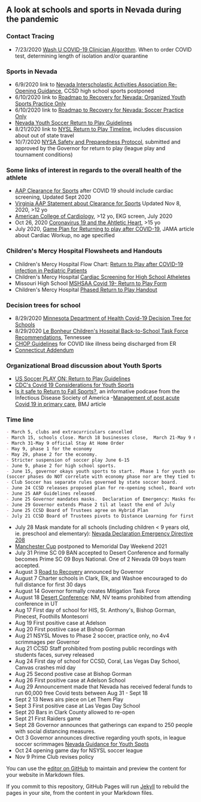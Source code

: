 ## A look at schools and sports in Nevada during the pandemic

### Contact Tracing
- 7/23/2020 [Wash U COVID-19 Clinician Algorithm](http://wupaarc.wustl.edu/COVID-19-and-Children/Algorithms-for-Clinicians-and-Schools/-Clinician-Algorithm). When to order COVID test, determining length of isolation and/or quarantine

### Sports in Nevada
- 6/9/2020 link to [Nevada Interscholastic Activities Association Re-Opening Guidance](https://nvhealthresponse.nv.gov/wp-content/uploads/2020/06/NIAA-Reopening-Guidance-6.9.20.pdf), CCSD high school sports postponed
- 6/10/2020 link to [Roadmap to Recovery for Nevada: Organized Youth Sports Practice Only](https://nvhealthresponse.nv.gov/wp-content/uploads/2020/06/Organized-Youth-Sports-Practice-Only.pdf)
- 6/10/2020 link to [Roadmap to Recovery for Nevada: Soccer Practice Only](https://nvhealthresponse.nv.gov/wp-content/uploads/2020/06/Soccer-Practice-Only.pdf)
- [Nevada Youth Soccer Return to Play Guidelines](http://nvsysl.com/wp-content/uploads/2013/06/Return-to-Play-Guidelines744.pdf) 
- 8/21/2020 link to [NYSL Return to Play Timeline]( https://www.nevadayouthsoccer.org/return-to-play/return-to-play-information/?fbclid=IwAR2NqIZhTit8gAN7hUKXAVn0rd0I_7-OkxUbViYR7D4lB60FLYkrbSrlngs), includes discussion about out of state travel
- 10/7/2020 [NYSA Safety and Preparedness Protocol](http://nvsysl.com/wp-content/uploads/2020/10/NYSA-Safety-and-Preparedness-Protocol-Final.pdf), submitted and approved by the Governor for return to play (league play and tournament conditions)

### Some links of interest in regards to the overall health of the athlete
- [AAP Clearance for Sports](https://www.aappublications.org/news/2020/09/18/covid19sportsguidance091820) after COVID 19 should include cardiac screening, Updated Sept 2020
- [Virginia AAP Statement about Clearance for Sports](http://www.virginiapediatrics.org/mt-content/uploads/2020/11/vaaap-covidreturntoplay.pdf?fbclid=IwAR1aPZebFS83zI3joRh8eepe_y-7MXDJaRJYbAqFmWm5TVHUtgLM0q8nB7E) Updated Nov 8, 2020, >12 yo
- [American College of Cardiology](https://www.acc.org/latest-in-cardiology/articles/2020/07/13/13/37/returning-to-play-after-coronavirus-infection?fbclid=IwAR0GT91as1LRCg5L74UAoavzfOyxRAmmDt5-rLlgkIflrGjmq8ZenHTq558), >12 yo, EKG screen, July 2020
- Oct 26, 2020 [Coronavirus 19 and the Ahtletic Heart](https://jamanetwork.com/journals/jamacardiology/fullarticle/2772399?fbclid=IwAR0MxIaX8Y-zl28w6qRF5oJDG63TBeBumDqxotM4V240cthcL2PHkdUYjLs), >15 yo
- July 2020, [Game Plan for Returning to play after COVID-19](https://jamanetwork.com/journals/jamacardiology/fullarticle/2766124?fbclid=IwAR31IucZP3itnspvtJSHiUFxXx7YGUj5XaVQRQ2aPqlMDxSFibbwBtfOxAE), JAMA article about Cardiac Workup, no age specified



### Children's Mercy Hospital Flowsheets and Handouts
- Children's Mercy Hospital Flow Chart: [Return to Play after COVID-19 infection in Pediatric Patients](https://www.childrensmercy.org/health-and-safety-resources/information-about-covid-19-novel-coronavirus/returning-to-community-activities/recommendations-for-a-safe-return-to-sport-and-physical-activity-after-covid-19/) 
- Children's Mercy Hospital [Cardiac Screening for High School Atheletes](https://www.childrensmercy.org/siteassets/media/covid-19/return-to-sport/cardiac-screening-post-infection-over-12.pdf?fbclid=IwAR1AzgA3iQrPWfEUo7vt1Ph4x6IPZIHc8nyV_F9hpcuMB9pL86MB2y2cZZY)
- Missouri High School [MSHSAA Covid 19- Return to Play Form](https://www.mshsaa.org/resources/PDF/MSHSAA%20COVID-19%20RTP%20Form.pdf)
- Children's Mercy Hospital [Phased Return to Play Handout](https://www.childrensmercy.org/siteassets/media/covid-19/return-to-sport/phasing-process-return-to-sport.pdf)

### Decision trees for school
- 8/29/2020 [Minnesota Department of Health Covid-19 Decision Tree for Schools](https://www.health.state.mn.us/diseases/coronavirus/schools/exguide.pdf?fbclid=IwAR0RMR0fl8s-ihK8oqC47atLpHf15uWV2ms5Wfa_bD3Fj1WVwyPectZ0tnc) 
- 8/29/2020 [Le Bonheur Children's Hospital Back-to-School Task Force Recommendations](https://www.lebonheur.org/files/Back-to-School%20Task%20Force%20Le%20Bonheur%20Children%20s%20UTHSC%20Recommendations%20FINAL.pdf?utm_source=COVID+19%3A+Med+Staff+and+Community+Providers&utm_campaign=b896fcf88b-EMAIL_CAMPAIGN_2018_02_23_COPY_01&utm_medium=email&utm_term=0_d06c9471a7-b896fcf88b-306427601&fbclid=IwAR30tMesXM8KW0m2aeXjh1J8-iDf-an8pDDWyDCHekNHuZY4AFYi8ou0Z14), Tennessee
- [CHOP Guidelines](https://www.chop.edu/clinical-pathway/2019-novel-coronavirus-emergency-clinical-pathway)  for COVID like illness being discharged from ER
- [Connecticut Addendum](https://drive.google.com/file/d/1lGc1pGS8H6_s5bhAx32qBJzgmTdF3QFp/view?fbclid=IwAR1_31yewWP0N7FwBMAtWttbQzPXRKFxh0vehnXUbWEva88LtdENqWlXw6A)

### Organizational Broad discussion about Youth Sports
- [US Soccer PLAY ON: Return to Play Guidelines](https://www.ussoccer.com/playon)
- [CDC's Covid 19 Considerations for Youth Sports](https://www.cdc.gov/coronavirus/2019-ncov/community/schools-childcare/youth-sports.html)
- [Is it safe to Return to Fall Sports?](https://www.idsociety.org/Podcasts/podcasts/covid-19-is-it-safe-to-return-to-fall-sports/), an informative podcase from the Infectious Disease Society of America
-[Management of post acute Covid 19 in primary care](https://www.bmj.com/content/370/bmj.m3026?fbclid=IwAR2WlvKZO9fpjFjXeEotYkVLRFRO6HsIzffgtoLKPn_Z5GKtWv8NwMuZpZ8), BMJ article

### Time line
```markdown
- March 5, clubs and extracurriculars cancelled
- March 15, schools close. March 18 businesses close,  March 21-May 9 nonessential businesses close.  March 24 large gatherings discouraged
- March 31-May 9 official Stay At Home Order
- May 9, phase 1 for the economy
- May 29, phase 2 for the economy.  
- Stricter suspension of soccer play June 6-15
- June 9, phase 2 for high school sports. 
- June 15, governor okays youth sports to start.  Phase 1 for youth soccer 
(soccer phases do NOT correlate with economy phase nor are they tied to economy phase.  Governor has special instructions for sports).  
- Club Soccer has separate rules governed by state soccer board. 
- June 24 CCSD releases proposed plan for re-opening school, Board votes July 9
- June 25 AAP Guidelines released
- June 25 Governor mandates masks.  Declaration of Emergency: Masks for people > 9 years old 
- June 29 Governor extends Phase 2 til at least the end of July
- June 25 CCSD Board of Trustees agree on Hybrid Plan
- July 21 CCSD Board of Trustees pivots to Distance Learning for first 90 Days
```

- July 28 Mask mandate for all schools (including children < 9 years old, ie. preschool and elementary): [Nevada Declaration Emergency Directive 208](https://www.scribd.com/document/470744272/Nevada-Declaration-Emergency-Directive-028#from_embed)
- [Manchester Cup](http://surfcupsports.com/2020/04/07/nexen-manchester-city-cup-2020/) postponed to Memoridal Day Weekend 2021
- July 31 Prime SC 09 BAN accepted to Desert Conference and formally becomes Prime SC 09 Boys National.  One of 2 Nevada 09 boys team accepted.
- August 3 [Road to Recovery](https://nvhealthresponse.nv.gov/wp-content/uploads/2020/08/Road-to-Recovery.pdf) announced by Governor
- August 7 Charter schools in Clark, Elk, and Washoe encouraged to do full distance for first 30 days
- August 14 Governor formally creates Mitigation Task Force 
- August 18 [Desert Conference](https://www.usyouthsoccer.org/desert-conference/): NM, NV teams prohibited from attending conference in UT
- Aug 17 First day of school for HIS, St. Anthony's, Bishop Gorman, Pinecest, Foothills Montesorri
- Aug 19 First positive case at Adelson
- Aug 20 First postiive case at Bishop Gorman
- Aug 21 NSYSL Moves to Phase 2 soccer, practice only, no 4v4 scrimmages per Governor
- Aug 21 CCSD Staff prohibited from posting public recordings with students faces, survey released
- Aug 24 First day of school for CCSD, Coral, Las Vegas Day School, Canvas crashes mid day  
- Aug 25 Second postive case at Bishop Gorman
- Aug 26 First positive case at Adelson School
- Aug 29 Announcement made that Nevada has received federal funds to run 60,000 free Covid tests between Aug 31 - Sept 18
- Sept 2 13 News airs piece on Let Them Play
- Sept 3 First positive case at Las Vegas Day School
- Sept 20 Bars in Clark County allowed to re-open
- Sept 21 First Raiders game
- Sept 28 Governor announces that gatherings can expand to 250 people with social distancing measures.
- Oct 3 Governor announces directive regarding youth spots, in league soccer scrimmages [Nevada Guidance for Youth Spots](https://nvhealthresponse.nv.gov/wp-content/uploads/2020/10/10.2.20-Press-Release-Youth-Sports.pdf)
- Oct 24 opening game day for NSYSL soccer league
- Nov 9 Prime Club revises policy

You can use the [editor on GitHub](https://github.com/tawnyowlet/nest/edit/gh-pages/sports.md) to maintain and preview the content for your website in Markdown files.

If you commit to this repository, GitHub Pages will run [Jekyll](https://jekyllrb.com/) to rebuild the pages in your site, from the content in your Markdown files. 
 

